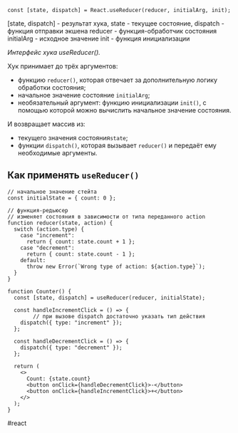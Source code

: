 ```
const [state, dispatch] = React.useReducer(reducer, initialArg, init);
```

\[state, dispatch\] - результат хука, state - текущее состояние, dispatch - функция отправки экшена
reducer - функция-обработчик состояния
initialArg - исходное значение
init - функция инициализации

_Интерфейс хука useReducer()._

Хук принимает до трёх аргументов:

- функцию `reducer()`, которая отвечает за дополнительную логику обработки состояния;
- начальное значение состояние `initialArg`;
- необязательный аргумент: функцию инициализации `init()`, с помощью которой можно вычислить начальное значение состояния.

И возвращает массив из:

- текущего значения состояния`state`;
- функции `dispatch()`, которая вызывает `reducer()` и передаёт ему необходимые аргументы.

## Как применять `useReducer()`

```
// начальное значение стейта
const initialState = { count: 0 };

// функция-редьюсер
// изменяет состояния в зависимости от типа переданного action
function reducer(state, action) {
  switch (action.type) {
    case "increment":
      return { count: state.count + 1 };
    case "decrement":
      return { count: state.count - 1 };
    default:
      throw new Error(`Wrong type of action: ${action.type}`);
  }
}

function Counter() {
  const [state, dispatch] = useReducer(reducer, initialState);

  const handleIncrementClick = () => {
        // при вызове dispatch достаточно указать тип действия
    dispatch({ type: "increment" });
  };

  const handleDecrementClick = () => {
    dispatch({ type: "decrement" });
  };

  return (
    <>
      Count: {state.count}
      <button onClick={handleDecrementClick}>-</button>
      <button onClick={handleIncrementClick}>+</button>
    </>
  );
} 
```

#react